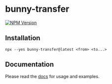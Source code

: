 # bunny-transfer

[![NPM Version](https://img.shields.io/npm/v/bunny-transfer?color=blue)](https://www.npmjs.com/package/bunny-transfer)

## Installation

```
npx --yes bunny-transfer@latest <from> <to...>
```

## Documentation

Please read the [docs](https://bunny-launcher.net/bunny-transfer/quickstart/) for usage and examples.
